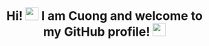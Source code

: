 <h1 align="center"> Hi! <img src="https://raw.githubusercontent.com/syedareehaquasar/syedareehaquasar/master/gifs/Hi.gif" width="30px"> I am Cuong and welcome to my GitHub profile! <img src="https://media.giphy.com/media/l0IxYVnue90NNygi4/giphy.gif" width="30px"></h1>

